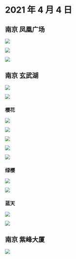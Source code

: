 # 2021 年 4 月 4 日

## 南京 凤凰广场

![](http://r.photo.store.qq.com/psc?/V12to3FW3aSvFz/TmEUgtj9EK6.7V8ajmQrECLdVGj57kNJl0.NdRBLK8*YEEHi8NSho.k.8AqHiF4FKGWFUAopd*FB7hfL7kL8TnF9Jn3pQQ.afvJutL7X9Oo!/r)

![](http://r.photo.store.qq.com/psc?/V12to3FW3aSvFz/TmEUgtj9EK6.7V8ajmQrEEO5jltsXRdJ3TP9vsUh*Nxm88Gcqmjb9a0iqQ9SzrXSc*s6upSES6vt.Y3hhENF70UkFge3dZmSSWPAWfNSu2A!/r)

![](http://r.photo.store.qq.com/psc?/V12to3FW3aSvFz/TmEUgtj9EK6.7V8ajmQrEIzTbSQnHMEMWDmmPvTIGtQqMXLL8dWciFGOCguzB0aQ**Ej0u6z16cfPhl2w*LaBziUKmTjRRHrMNvzSQnqsWc!/r)

## 南京 玄武湖

![](http://r.photo.store.qq.com/psc?/V12to3FW3aSvFz/TmEUgtj9EK6.7V8ajmQrEK5fWIisbUiFrAcRLLFcQUpiSvY6oA9lUKBEcXmTAltSoFM19U2qqimEGznTjyi.*.EvSqwoIUAU8hIOHRhNSmg!/r)

![](http://r.photo.store.qq.com/psc?/V12to3FW3aSvFz/TmEUgtj9EK6.7V8ajmQrEL5Dpl5EpLFMjIOBFns6AuHb*IITbVyruNiIiYxbpAlYPCvbv53Lj1Xv1OOT8e8kNQy3vD*aGxd8z49Don40Z4Y!/r)

### 樱花

![](http://r.photo.store.qq.com/psc?/V12to3FW3aSvFz/TmEUgtj9EK6.7V8ajmQrENL8ClLGxiqXrJEmzWGVNaTS5SsmK96HXuoOXroFloq2u4rry2NoO9s3zj0w2r7VrS2fssbZa8IT0koN0sUnp*I!/r)

![](http://r.photo.store.qq.com/psc?/V12to3FW3aSvFz/TmEUgtj9EK6.7V8ajmQrED9ZATSJRluz5tvwUp.DOlIudYrjg*h3i7T8Jm3R1oUyBoOj5.WBLrhu.V90XQ.8ea1d5TsPQioKGJEkeiNHcn8!/r)

![](http://r.photo.store.qq.com/psc?/V12to3FW3aSvFz/TmEUgtj9EK6.7V8ajmQrENytLcOoeSGSFb7mp9H83NdpZji26YTaRyxzHiqNb71DNDm2d1s08QQql*U5HNDWiTwWrY1HoTNHTOaGW4bbNSM!/r)

![](http://r.photo.store.qq.com/psc?/V12to3FW3aSvFz/TmEUgtj9EK6.7V8ajmQrEGHOxGEmCRKupYaYPrWBkrxLRLXOIY1Xm64iop4rNsr9R3Z5iMbdZawTVvEGBRVMuPJ*L.QnMlFjHdx4LcyP*m8!/r)

![](http://r.photo.store.qq.com/psc?/V12to3FW3aSvFz/TmEUgtj9EK6.7V8ajmQrEC6rjJsZrJwt.sveiTFOdEOFSyIh*Jp7vI.e.vAzGXR0risJhpTMT1Nl6bR2bZurl.SEf6OKV9U52ap2WYQ4p1s!/r)

### 绿樱

![](http://r.photo.store.qq.com/psc?/V12to3FW3aSvFz/TmEUgtj9EK6.7V8ajmQrEL7GkOkz2l.Yr8ZtB5YxhYzPF*seIfYWq3ducZ9*XvQ1foHS2lvWIUrIvyVWgZxbkcR.bppRIxpnLoOkSUkp.qc!/r)

![](http://r.photo.store.qq.com/psc?/V12to3FW3aSvFz/TmEUgtj9EK6.7V8ajmQrECyLXIXwrvBYa9dBFJMHlvOkcv.UkCZhxg*IvgwqtKRgKPmaJ8XysKCZ0MOpLEh8NAtmUJ*xjldjDLOWVKX9HsA!/r)

### 蓝天

![](http://r.photo.store.qq.com/psc?/V12to3FW3aSvFz/TmEUgtj9EK6.7V8ajmQrEFXtlSPZJvIreopEskCsuwP0ub5IGX1sovs8PR6yOayZz8Mte3*MlcU9Jm2wB7kuSIMqklh2dwQrieRstfL3ouc!/r)

![](http://r.photo.store.qq.com/psc?/V12to3FW3aSvFz/TmEUgtj9EK6.7V8ajmQrENyZRisZ4HUDKuIX1h7tFV5ltZ9wm9NZrdL1cSJxl61oPh2MFwdlBG*LdM1PaWfSCaftudVTGR0.POa*Q.Qtw6U!/r)

## 南京 紫峰大厦

![](http://r.photo.store.qq.com/psc?/V12to3FW3aSvFz/TmEUgtj9EK6.7V8ajmQrEGUqY*iy1EdQ0KAgzkHknhu8y1wYG3aMxfDNGKzgag4GOQkcnxwhTUzt5r0YC8hRqCL0.qRHNKIfOvjVHyhJHxU!/r)
